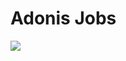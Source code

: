 # Adonis Jobs

[<img src="https://docs.cleavr.io/images/deployed-with-cleavr.png" />](https://cleavr.io)
